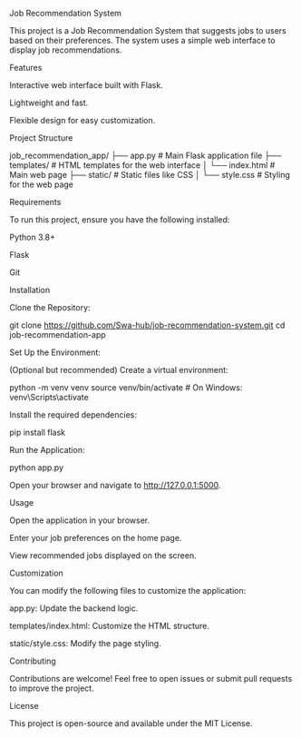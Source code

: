 Job Recommendation System

This project is a Job Recommendation System that suggests jobs to users based on their preferences. The system uses a simple web interface to display job recommendations.

Features

Interactive web interface built with Flask.

Lightweight and fast.

Flexible design for easy customization.

Project Structure

job_recommendation_app/
├── app.py               # Main Flask application file
├── templates/           # HTML templates for the web interface
│   └── index.html       # Main web page
├── static/              # Static files like CSS
│   └── style.css        # Styling for the web page

Requirements

To run this project, ensure you have the following installed:

Python 3.8+

Flask

Git

Installation

Clone the Repository:

git clone https://github.com/Swa-hub/job-recommendation-system.git
cd job-recommendation-app

Set Up the Environment:

(Optional but recommended) Create a virtual environment:

python -m venv venv
source venv/bin/activate    # On Windows: venv\Scripts\activate

Install the required dependencies:

pip install flask

Run the Application:

python app.py

Open your browser and navigate to http://127.0.0.1:5000.

Usage

Open the application in your browser.

Enter your job preferences on the home page.

View recommended jobs displayed on the screen.

Customization

You can modify the following files to customize the application:

app.py: Update the backend logic.

templates/index.html: Customize the HTML structure.

static/style.css: Modify the page styling.

Contributing

Contributions are welcome! Feel free to open issues or submit pull requests to improve the project.

License

This project is open-source and available under the MIT License.

